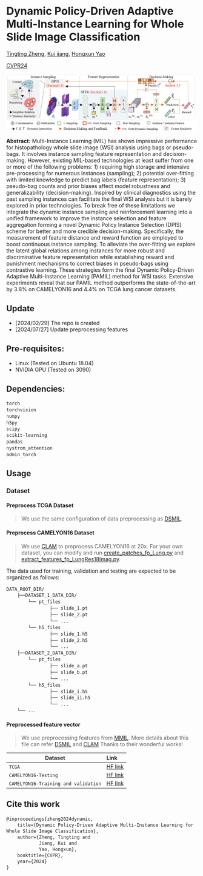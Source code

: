 # Dynamic Policy-Driven Adaptive Multi-Instance Learning for Whole Slide Image Classification


[Tingting Zheng](https://scholar.google.com/citations?user=AJ5zl-wAAAAJ&hl=zh-CN),  [Kui jiang](https://scholar.google.com/citations?user=AbOLE9QAAAAJ&hl=en&oi=ao), [Hongxun Yao](https://scholar.google.com/citations?user=aOMFNFsAAAAJ)

[CVPR24]([https://arxiv.org/abs/2406.09696](https://openaccess.thecvf.com/content/CVPR2024/html/Zheng_Dynamic_Policy-Driven_Adaptive_Multi-Instance_Learning_for_Whole_Slide_Image_Classification_CVPR_2024_paper.html)) 

<img src="PAMIL_framework.png" width="1000px" align="center" />

**Abstract:** Multi-Instance Learning (MIL) has shown impressive performance for histopathology whole slide image (WSI) analysis using bags or pseudo-bags. It involves instance sampling feature representation and decision-making. However, existing MIL-based technologies at least suffer from one or more of the following problems: 1) requiring high storage and intensive pre-processing for numerous instances (sampling); 2) potential over-fitting with limited knowledge to predict bag labels (feature representation); 3) pseudo-bag counts and prior biases affect model robustness and generalizability (decision-making). Inspired by clinical diagnostics using the past sampling instances can facilitate the final WSI analysis but it is barely explored in prior technologies. To break free of these limitations we integrate the dynamic instance sampling and reinforcement learning into a unified framework to improve the instance selection and feature aggregation forming a novel Dynamic Policy Instance Selection (DPIS) scheme for better and more credible decision-making. Specifically, the measurement of feature distance and reward function are employed to boost continuous instance sampling. To alleviate the over-fitting we explore the latent global relations among instances for more robust and discriminative feature representation while establishing reward and punishment mechanisms to correct biases in pseudo-bags using contrastive learning. These strategies form the final Dynamic Policy-Driven Adaptive Multi-Instance Learning (PAMIL) method for WSI tasks. Extensive experiments reveal that our PAMIL method outperforms the state-of-the-art by 3.8% on CAMELYON16 and 4.4% on TCGA lung cancer datasets.


## Update
- [2024/02/29] The repo is created
- [2024/07/27] Update preprocessing features

## Pre-requisites:
* Linux (Tested on Ubuntu 18.04)
* NVIDIA GPU (Tested on 3090)

## Dependencies:
```bash
torch
torchvision
numpy
h5py
scipy
scikit-learning
pandas
nystrom_attention
admin_torch
```

## Usage
  ### Dataset

   #### Preprocess TCGA Dataset

>We use the same configuration of data preprocessing as [DSMIL](https://github.com/binli123/dsmil-wsi).

   #### Preprocess CAMELYON16 Dataset

>We use [CLAM](https://github.com/mahmoodlab/CLAM/tree/master) to preprocess CAMELYON16 at 20x.
>For your own dataset, you can modify and run [create_patches_fp_Lung.py](https://github.com/titizheng/PAMIL/blob/main/slide_preproce/create_patches_fp_Lung.py) and [extract_features_fp_LungRes18Imag.py](https://github.com/titizheng/PAMIL/blob/main/slide_preproce/extract_features_fp_LungRes18Imag.py).


The data used for training, validation and testing are expected to be organized as follows:
```bash
DATA_ROOT_DIR/
    ├──DATASET_1_DATA_DIR/
        └── pt_files
                ├── slide_1.pt
                ├── slide_2.pt
                └── ...
        └── h5_files
                ├── slide_1.h5
                ├── slide_2.h5
                └── ...
    ├──DATASET_2_DATA_DIR/
        └── pt_files
                ├── slide_a.pt
                ├── slide_b.pt
                └── ...
        └── h5_files
                ├── slide_i.h5
                ├── slide_ii.h5
                └── ...
    └── ...
```


   #### Preprocessed feature vector

>We use preprocessing features from [MMIL](https://github.com/hustvl/MMIL-Transformer?tab=readme-ov-file). More details about this file can refer [DSMIL](https://github.com/binli123/dsmil-wsi) and [CLAM](https://github.com/mahmoodlab/CLAM/tree/master) Thanks to their wonderful works!

<div align="center">
  
| Dataset | Link | 
|------------|:-----|
| `TCGA`|[HF link](https://pan.quark.cn/s/e3d80653294d)
| `CAMELYON16-Testing`|[HF link](https://pan.quark.cn/s/0000a04c9895)
| `CAMELYON16-Training and validation`|[HF link](https://pan.quark.cn/s/0877b64faf78)
</div>


## Cite this work

```
@inproceedings{zheng2024dynamic,
    title={Dynamic Policy-Driven Adaptive Multi-Instance Learning for Whole Slide Image Classification},
    author={Zheng, Tingting and
            Jiang, Kui and
            Yao, Hongxun},
    booktitle={CVPR},
    year={2024}
}
```

